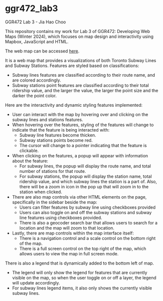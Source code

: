 # ggr472_lab3

GGR472 Lab 3 - Jia Hao Choo

This repository contains my work for Lab 3 of GGR472: Developing Web Maps (Winter 2024), which focuses on map design and interactivity using Mapbox, JavaScript and HTML.

The web map can be accessed [here](https://jiah29.github.io/ggr472_lab3/).

It is a web map that provides a visualizations of both Toronto Subway Lines and Subway Stations. Features are styled based on classifications:

- Subway lines features are classified according to their route name, and are colored accordingly.
- Subway stations point features are classified according to their total ridership value, and the larger the value, the larger the point size and the darker the point color.

Here are the interactivity and dynamic styling features implemented:

- User can interact with the map by hovering over and clicking on the subway lines and stations features.
- When hovering over the features, styling of the features will change to indicate that the feature is being interacted with:
  - Subway line features become thicken.
  - Subway stations points become red.
  - The cursor will change to a pointer indicating that the feature is clickable.
- When clicking on the features, a popup will appear with information about the feature:
  - For subway lines, the popup will display the route name, and total number of stations for that route.
  - For subway stations, the popup will display the station name, total ridership value, and which subway lines the station is a part of. Also, there will be a zoom in icon in the pop up that will zoom in to the station when clicked.
- There are also map controls via other HTML elements on the page, specifically in the sidebar beside the map:
  - Users can filter features by subway line using checkboxes provided
  - Users can also toggle on and off the subway stations and subway line features using checkboxes provided.
  - There is also a geocoder search bar that allows users to search for a location and the map will zoom to that location.
- Lastly, there are map controls within the map interface itself:
  - There is a navigation control and a scale control on the bottom right of the map.
  - There is a full screen control on the top right of the map, which allows users to view the map in full screen mode.

There is also a legend that is dynamically added to the bottom left of map.

- The legend will only show the legend for features that are currently visible on the map, so when the user toggle on or off a layer, the legend will update accordingly.
- For subway lines legend items, it also only shows the currently visible subway lines.

